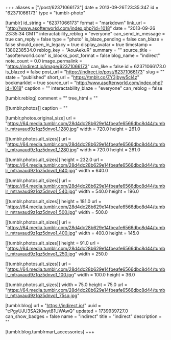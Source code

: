 +++
aliases = ["/post/62371066173"]
date = 2013-09-26T23:35:34Z
id = "62371066173"
type = "tumblr-photo"

[tumblr]
id_string = "62371066173"
format = "markdown"
link_url = "http://www.asofterworld.com/index.php?id=1018"
date = "2013-09-26 23:35:34 GMT"
interactability_reblog = "everyone"
can_send_in_message = true
can_reply = false
type = "photo"
is_blaze_pending = false
can_blaze = false
should_open_in_legacy = true
display_avatar = true
timestamp = 1380238534.0
reblog_key = "AouAekuR"
summary = ""
source_title = "asofterworld.com"
is_blocks_post_format = false
blog_name = "indirect"
note_count = 0.0
image_permalink = "https://indirect.io/image/62371066173"
can_like = false
id = 62371066173.0
is_blazed = false
post_url = "https://indirect.io/post/62371066173"
slug = ""
state = "published"
short_url = "https://tmblr.co/ZY3jbyw5cl4z"
bookmarklet = true
source_url = "http://www.asofterworld.com/index.php?id=1018"
caption = ""
interactability_blaze = "everyone"
can_reblog = false

[tumblr.reblog]
comment = ""
tree_html = ""

[[tumblr.photos]]
caption = ""

[tumblr.photos.original_size]
url = "https://64.media.tumblr.com/28d4dc28b629e14fbeafe6566dbc8d44/tumblr_mtravaud9z1qz5dnvo1_1280.jpg"
width = 720.0
height = 261.0

[[tumblr.photos.alt_sizes]]
url = "https://64.media.tumblr.com/28d4dc28b629e14fbeafe6566dbc8d44/tumblr_mtravaud9z1qz5dnvo1_1280.jpg"
width = 720.0
height = 261.0

[[tumblr.photos.alt_sizes]]
height = 232.0
url = "https://64.media.tumblr.com/28d4dc28b629e14fbeafe6566dbc8d44/tumblr_mtravaud9z1qz5dnvo1_640.jpg"
width = 640.0

[[tumblr.photos.alt_sizes]]
url = "https://64.media.tumblr.com/28d4dc28b629e14fbeafe6566dbc8d44/tumblr_mtravaud9z1qz5dnvo1_540.jpg"
width = 540.0
height = 196.0

[[tumblr.photos.alt_sizes]]
height = 181.0
url = "https://64.media.tumblr.com/28d4dc28b629e14fbeafe6566dbc8d44/tumblr_mtravaud9z1qz5dnvo1_500.jpg"
width = 500.0

[[tumblr.photos.alt_sizes]]
url = "https://64.media.tumblr.com/28d4dc28b629e14fbeafe6566dbc8d44/tumblr_mtravaud9z1qz5dnvo1_400.jpg"
width = 400.0
height = 145.0

[[tumblr.photos.alt_sizes]]
height = 91.0
url = "https://64.media.tumblr.com/28d4dc28b629e14fbeafe6566dbc8d44/tumblr_mtravaud9z1qz5dnvo1_250.jpg"
width = 250.0

[[tumblr.photos.alt_sizes]]
url = "https://64.media.tumblr.com/28d4dc28b629e14fbeafe6566dbc8d44/tumblr_mtravaud9z1qz5dnvo1_100.jpg"
width = 100.0
height = 36.0

[[tumblr.photos.alt_sizes]]
width = 75.0
height = 75.0
url = "https://64.media.tumblr.com/28d4dc28b629e14fbeafe6566dbc8d44/tumblr_mtravaud9z1qz5dnvo1_75sq.jpg"

[tumblr.blog]
url = "https://indirect.io/"
uuid = "t:PgyUJU3SA2Klwyt81UWAwQ"
updated = 1739939727.0
can_show_badges = false
name = "indirect"
title = "indirect"
description = ""

[tumblr.blog.tumblrmart_accessories]
+++

